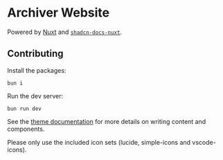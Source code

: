 # Archiver Website

Powered by [Nuxt](https://nuxt.com) and [`shadcn-docs-nuxt`](https://shadcn-docs-nuxt.vercel.app).

## Contributing

Install the packages:

```
bun i
```

Run the dev server:

```
bun run dev
```

See the [theme documentation](https://shadcn-docs-nuxt.vercel.app/getting-started/introduction) for more details on writing content and components.

Please only use the included icon sets (lucide, simple-icons and vscode-icons).